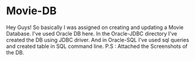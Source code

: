 # Movie-DB

Hey Guys! 
So basically I was assigned on creating and updating a Movie Database.
I've used Oracle DB here. In the Oracle-JDBC directory I've created the DB using JDBC driver.
And in Oracle-SQL I've used sql queries and created table in SQL command line. 
P.S : Attached the Screenshots of the DB.
 
